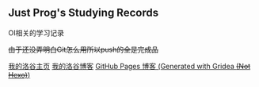 ## Just Prog's Studying Records

OI相关的学习记录

~~由于还没弄明白Git怎么用所以push的全是完成品~~

[我的洛谷主页](https://www.luogu.com.cn/user/301765) [我的洛谷博客](https://www.luogu.com.cn/blog/301765/) [GitHub Pages 博客 (Generated with Gridea ~~(Not Hexo)~~)](https://just-prog.github.io/)